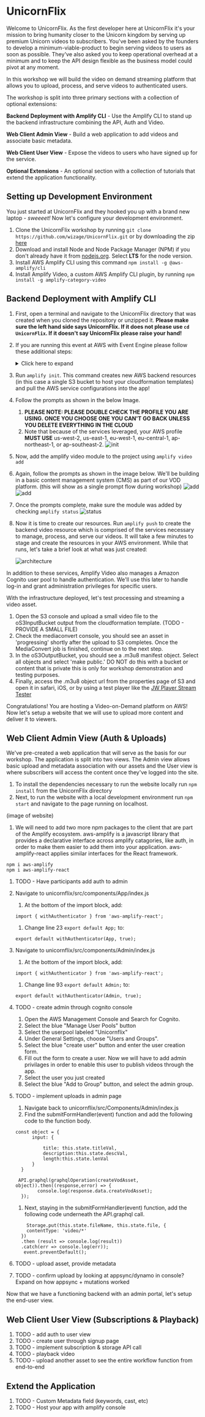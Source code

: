 # UnicornFlix

Welcome to UnicornFlix. As the first developer here at UnicornFlix it's your mission to bring humanity closer to the Unicorn kingdom by serving up premium Unicorn videos to subscribers. You've been asked by the founders to develop a minimum-viable-product to begin serving videos to users as soon as possible. They've also asked you to keep operational overhead at a minimum and to keep the API design flexible as the business model could pivot at any moment.

In this workshop we will build the video on demand streaming platform that allows you to upload, process, and serve videos to authenticated users.

The workshop is split into three primary sections with a collection of optional extensions:

**Backend Deployment with Amplify CLI** - Use the Amplify CLI to stand up the backend infrastructure combining the API, Auth and Video.

**Web Client Admin View** - Build a web application to add videos and associate basic metadata.

**Web Client User View** - Expose the videos to users who have signed up for the service.

**Optional Extensions** - An optional section with a collection of tutorials that extend the application functionality.

## Setting up Development Environment

You just started at UnicornFlix and they hooked you up with a brand new laptop - _sweeeet!_ Now let's configure your development environment. 

1. Clone the UnicornFlix workshop by running `git clone https://github.com/wizage/UnicornFlix.git` or by downloading the zip [here](https://github.com/wizage/UnicornFlix/archive/master.zip)
1. Download and install Node and Node Package Manager (NPM) if you don't already have it from [nodejs.org](https://nodejs.org/en/download/). Select **LTS** for the node version.
1. Install AWS Amplify CLI using this command `npm install -g @aws-amplify/cli`
1. Install Amplify Video, a custom AWS Amplify CLI plugin, by running `npm install -g amplify-category-video`

## Backend Deployment with Amplify CLI

1. First, open a terminal and navigate to the UnicornFlix directory that was created when you cloned the repository or unzipped it.
**Please make sure the left hand side says UnicornFlix. If it does not please use `cd UnicornFlix`. If it doesn't say UnicornFlix please raise your hand!**
1. If you are running this event at AWS with Event Engine please follow these additional steps:
    <details>
        <summary>Click here to expand</summary>

    1. Obtain your hash from the event lead and visit https://dashboard.eventengine.run/login
    1. Login in using your hash and click on the use console button
    1. A popover will appear with your AWS console access fedaration link and AWS CLI profile links
    1. Open up your AWS profile folder on your computer ( `~/.aws/` for Mac and Linux and `C:\Users\USERNAME \.aws\` for windows)
    1. If you don't have a AWS profile folder you need to create it and add in two files. One file called `credentials` and `config`.
    1. Edit your `credentials` file by adding in a new profile like so (copying the values from the popover in event engine). Please note that the creditials file is all lowercase (in Event Engine it is uppercase).
        ```
        [ee]
        aws_access_key_id = XXXXXXXXXXXXXXXX
        aws_secret_access_key = XXXXXXXXXXXXXXXXXXXXXXXXX
        aws_session_token = XXXXXXXXXXXXXXXXXXXXXXXXXXXXXXXXXXXXXXXXXXXXXXXXXX
        ```
    1. Edit your `config` file by adding default values (changing your region to the assigned region of your event)
        ```
        [ee]
        region = us-west-2
        output = json
        ```
    1. When running `amplify init` choose the newly created profile called `ee` (**Note:** please don't select default)
    </details>
1. Run `amplify init`. This command creates new AWS backend resources (in this case a single S3 bucket to host your cloudformation templates) and pull the AWS service configurations into the app!
1. Follow the prompts as shown in the below Image.
    1. **PLEASE NOTE: PLEASE DOUBLE CHECK THE PROFILE YOU ARE USING. ONCE YOU CHOOSE ONE YOU CAN'T GO BACK UNLESS YOU DELETE EVERYTHING IN THE CLOUD**
    1. Note that because of the services leveraged, your AWS profile **MUST USE** us-west-2, us-east-1, eu-west-1, eu-central-1, ap-northeast-1, or ap-southeast-2.
    ![init](images/amplify_init.png)
1. Now, add the amplify video module to the project using `amplify video add`
1. Again, follow the prompts as shown in the image below. We'll be building in a basic content management system (CMS) as part of our VOD platform. (this will show as a single prompt flow during workshop)
     ![add](images/amplify_add.png)
     ![add](images/amplify_api.png) 
1. Once the prompts complete, make sure the module was added by checking `amplify status`
    ![status](images/amplify_status.png)    
1. Now it is time to create our resources. Run `amplify push` to create the backend video resource which is comprised of the services necessary to manage, process, and serve our videos. It will take a few minutes to stage and create the resources in your AWS environment. While that runs, let's take a brief look at what was just created:

    ![architecture](images/amplify_arch.png)

In addition to these services, Amplify Video also manages a Amazon Cognito user pool to handle authentication. We'll use this later to handle log-in and grant administration privileges for specific users.

With the infrastructure deployed, let's test processing and streaming a video asset. 

1. Open the S3 console and upload a small video file to the oS3InputBucket output from the cloudformation template. (TODO - PROVIDE A SMALL FILE)
1. Check the mediaconvert console, you should see an asset in 'progressing' shortly after the upload to S3 completes. Once the MediaConvert job is finished, continue on to the next step.
1. In the oS3OutputBucket, you should see a .m3u8 manifest object. Select all objects and select 'make public.' DO NOT do this with a bucket or content that is private this is only for workshop demonstration and testing purposes.
1. Finally, access the .m3u8 object url from the properties page of S3 and open it in safari, iOS, or by using a test player like the [JW Player Stream Tester](https://developer.jwplayer.com/tools/stream-tester/)

Congratulations! You are hosting a Video-on-Demand platform on AWS! Now let's setup a website that we will use to upload more content and deliver it to viewers.

## Web Client Admin View (Auth & Uploads)

We've pre-created a web application that will serve as the basis for our workshop. The application is split into two views. The Admin view allows basic upload and metadata association with our assets and the User view is where subscribers will access the content once they've logged into the site.

1. To install the dependencies necessary to run the website locally run `npm install` from the UnicornFlix directory
1. Next, to run the website with a local development environment run `npm start` and navigate to the page running on localhost.

(image of website)

1. We will need to add two more npm packages to the client that are part of the Amplify ecosystem. aws-amplify is a javascript library that provides a declarative interface across amplify catagories, like auth, in order to make them easier to add them into your application. aws-amplify-react applies similar interfaces for the React framework.

```
npm i aws-amplify
npm i aws-amplify-react
```

1. TODO - Have participants add auth to admin
1. Navigate to unicornflix/src/components/App/index.js
    1. At the bottom of the import block, add:

    ```import { withAuthenticator } from 'aws-amplify-react'; ```
    1. Change line 23 ```export default App;``` to:

    ```export default withAuthenticator(App, true);```

1. Navigate to unicornflix/src/components/Admin/index.js
    1. At the bottom of the import block, add:

    ```import { withAuthenticator } from 'aws-amplify-react'; ```
    1. Change line 93 ```export default Admin;``` to:

    ```export default withAuthenticator(Admin, true);```
1. TODO - create admin through cognito console
    1. Open the AWS Management Console and Search for Cognito.
    1. Select the blue "Manage User Pools" button
    1. Select the userpool labeled "Unicornflix"
    1. Under General Settings, choose "Users and Groups".
    1. Select the blue "create user" button and enter the user creation form.
    1. Fill out the form to create a user. Now we will have to add admin privilages in order to enable this user to publish videos through the app.
    1. Select the user you just created
    1. Select the blue "Add to Group" button, and select the admin group.
1. TODO - implement uploads in admin page
    1. Navigate back to unicornflix/src/Components/Admin/index.js
    1. Find the submitFormHandler(event) function and add the following code to the function body.
    ```
    const object = {
          input: {

              title: this.state.titleVal,
              description:this.state.descVal,
              length:this.state.lenVal
          }
      }
      
     API.graphql(graphqlOperation(createVodAsset, object)).then((response,error) => {
            console.log(response.data.createVodAsset);
      });
    ```
    1. Next, staying in the submitFormHandler(event) function, add the following code underneath the API.graphql call.
    ```
        Storage.put(this.state.fileName, this.state.file, {
        contentType: 'video/*'
      })
      .then (result => console.log(result))
      .catch(err => console.log(err));
       event.preventDefault();
    ```

1. TODO - upload asset, provide metadata
1. TODO - confirm upload by looking at appsync/dynamo in console? Expand on how appsync + mutations worked

Now that we have a functioning backend with an admin portal, let's setup the end-user view.


## Web Client User View (Subscriptions & Playback)

1. TODO - add auth to user view
1. TODO - create user through signup page 
1. TODO - implement subscription & storage API call
1. TODO - playback video
1. TODO - upload another asset to see the entire workflow function from end-to-end


## Extend the Application

1. TODO - Custom Metadata field (keywords, cast, etc)
1. TODO - Host your app with amplify console


